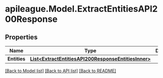 # apileague.Model.ExtractEntitiesAPI200Response

## Properties

Name | Type | Description | Notes
------------ | ------------- | ------------- | -------------
**Entities** | [**List&lt;ExtractEntitiesAPI200ResponseEntitiesInner&gt;**](ExtractEntitiesAPI200ResponseEntitiesInner.md) |  | [optional] 

[[Back to Model list]](../README.md#documentation-for-models) [[Back to API list]](../README.md#documentation-for-api-endpoints) [[Back to README]](../README.md)

